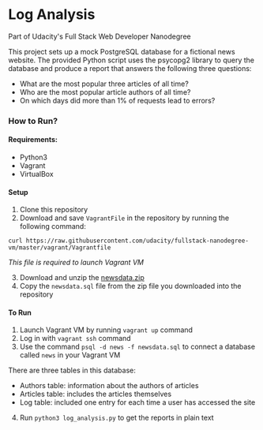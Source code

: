 # Log Analysis

Part of Udacity's Full Stack Web Developer Nanodegree

This project sets up a mock PostgreSQL database for a fictional news website. The provided Python script uses the psycopg2 library to query the database and produce a report that answers the following three questions:

* What are the most popular three articles of all time?
* Who are the most popular article authors of all time?
* On which days did more than 1% of requests lead to errors?

### How to Run?

#### Requirements:
* Python3
* Vagrant
* VirtualBox

#### Setup
1. Clone this repository
2. Download and save `VagrantFile` in the repository by running the following command:
```
curl https://raw.githubusercontent.com/udacity/fullstack-nanodegree-vm/master/vagrant/Vagrantfile
```
*This file is required to launch Vagrant VM*

3. Download and unzip the [newsdata.zip](https://d17h27t6h515a5.cloudfront.net/topher/2016/August/57b5f748_newsdata/newsdata.zip)
4. Copy the `newsdata.sql` file from the zip file you downloaded into the repository


#### To Run
1. Launch Vagrant VM by running `vagrant up` command
2. Log in with `vagrant ssh` command
3. Use the command `psql -d news -f newsdata.sql` to connect a database called `news` in your Vagrant VM

There are three tables in this database:
* Authors table: information about the authors of articles
* Articles table: includes the articles themselves
* Log table: included one entry for each time a user has accessed the site

4. Run `python3 log_analysis.py` to get the reports in plain text

